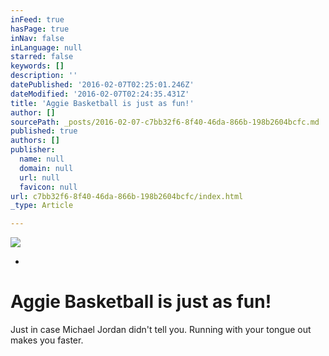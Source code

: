 ```yaml
---
inFeed: true
hasPage: true
inNav: false
inLanguage: null
starred: false
keywords: []
description: ''
datePublished: '2016-02-07T02:25:01.246Z'
dateModified: '2016-02-07T02:24:35.431Z'
title: 'Aggie Basketball is just as fun!'
author: []
sourcePath: _posts/2016-02-07-c7bb32f6-8f40-46da-866b-198b2604bcfc.md
published: true
authors: []
publisher:
  name: null
  domain: null
  url: null
  favicon: null
url: c7bb32f6-8f40-46da-866b-198b2604bcfc/index.html
_type: Article

---
```

![](https://the-grid-user-content.s3-us-west-2.amazonaws.com/f51cc16e-6cd4-494f-8037-5f61182c5a49.JPG)

+

# Aggie Basketball is just as fun!

Just in case Michael Jordan didn't tell you.  Running with your tongue out makes you faster.